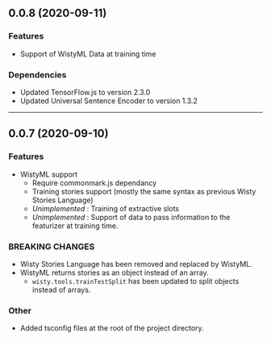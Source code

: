 ## 0.0.8 (2020-09-11)

### Features

- Support of WistyML Data at training time

### Dependencies

- Updated TensorFlow.js to version 2.3.0
- Updated Universal Sentence Encoder to version 1.3.2

---

## 0.0.7 (2020-09-10)

### Features

- WistyML support
    - Require commonmark.js dependancy
    - Training stories support (mostly the same syntax as previous Wisty Stories Language)
    - *Unimplemented* : Training of extractive slots
    - *Unimplemented* : Support of data to pass information to the featurizer at training time.

### BREAKING CHANGES

- Wisty Stories Language has been removed and replaced by WistyML.
- WistyML returns stories as an object instead of an array.
    - `wisty.tools.trainTestSplit` has been updated to split objects instead of arrays.

### Other

- Added tsconfig files at the root of the project directory.
